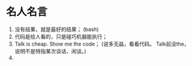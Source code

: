 # 名人名言

1. 没有结果，就是最好的结果； (bash)
2. 代码是给人看的，只是碰巧机器能执行；
3. Talk is cheap. Show me the code； (说多无益，看看代码。 Talk前没the，说明不是特指某次谈话、闲谈。)
4. 

